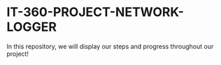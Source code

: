 # IT-360-PROJECT-NETWORK-LOGGER
In this repository, we will display our steps and progress throughout our project!

